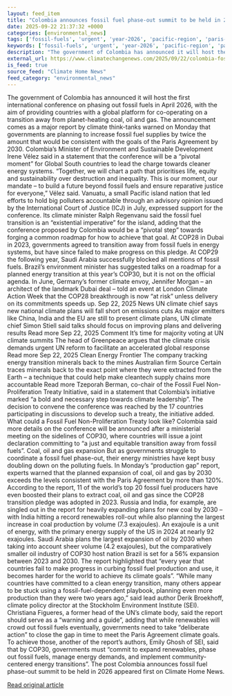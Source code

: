 ```yaml
---
layout: feed_item
title: "Colombia announces fossil fuel phase-out summit to be held in 2026"
date: 2025-09-22 21:37:32 +0000
categories: [environmental_news]
tags: ['fossil-fuels', 'urgent', 'year-2026', 'pacific-region', 'paris-agreement', 'clean-energy', 'renewable-energy', 'oceania', 'emissions', 'climate-policy']
keywords: ['fossil-fuels', 'urgent', 'year-2026', 'pacific-region', 'paris-agreement', 'colombia', 'announces', 'fossil']
description: "The government of Colombia has announced it will host the first international conference on phasing out fossil fuels in April 2026, with the aim of providing..."
external_url: https://www.climatechangenews.com/2025/09/22/colombia-fossil-fuel-phase-out-summit-2026-production-gap-oil-coal-gas/
is_feed: true
source_feed: "Climate Home News"
feed_category: "environmental_news"
---
```


The government of Colombia has announced it will host the first international conference on phasing out fossil fuels in April 2026, with the aim of providing countries with a global platform for co-operating on a transition away from planet-heating coal, oil and gas. The announcement comes as a major report by climate think-tanks warned on Monday that governments are planning to increase fossil fuel supplies by twice the amount that would be consistent with the goals of the Paris Agreement by 2030. Colombia&#8217;s Minister of Environment and Sustainable Development Irene Vélez said in a statement that the conference will be a &#8220;pivotal moment&#8221; for Global South countries to lead the charge towards cleaner energy systems. &#8220;Together, we will chart a path that prioritises life, equity and sustainability over destruction and inequality. This is our moment, our mandate &#8211; to build a future beyond fossil fuels and ensure reparative justice for everyone,” Vélez said. Vanuatu, a small Pacific island nation that led efforts to hold big polluters accountable through an advisory opinion issued by the International Court of Justice (ICJ) in July, expressed support for the conference. Its climate minister Ralph Regenvanu said the fossil fuel transition is an &#8220;existential imperative&#8221; for the island, adding that the conference proposed by Colombia would be a &#8220;pivotal step&#8221; towards forging a common roadmap for how to achieve that goal. At COP28 in Dubai in 2023, governments agreed to transition away from fossil fuels in energy systems, but have since failed to make progress on this pledge. At COP29 the following year, Saudi Arabia successfully blocked all mentions of fossil fuels. Brazil&#8217;s environment minister has suggested talks on a roadmap for a planned energy transition at this year&#8217;s COP30, but it is not on the official agenda. In June, Germany&#8217;s former climate envoy, Jennifer Morgan &#8211; an architect of the landmark Dubai deal &#8211; told an event at London Climate Action Week that the COP28 breakthrough is now “at risk” unless delivery on its commitments speeds up. Sep 22, 2025 News UN climate chief says new national climate plans will fall short on emissions cuts As major emitters like China, India and the EU are still to present climate plans, UN climate chief Simon Stiell said talks should focus on improving plans and delivering results Read more Sep 22, 2025 Comment It&#8217;s time for majority voting at UN climate summits The head of Greenpeace argues that the climate crisis demands urgent UN reform to facilitate an accelerated global response Read more Sep 22, 2025 Clean Energy Frontier The company tracking energy transition minerals back to the mines Australian firm Source Certain traces minerals back to the exact point where they were extracted from the Earth &#8211; a technique that could help make cleantech supply chains more accountable Read more Tzeporah Berman, co-chair of the Fossil Fuel Non-Proliferation Treaty Initiative, said in a statement that Colombia&#8217;s initiative marked &#8220;a bold and necessary step towards climate leadership&#8221;. The decision to convene the conference was reached by the 17 countries participating in discussions to develop such a treaty, the initiative added. What could a Fossil Fuel Non-Proliferation Treaty look like? Colombia said more details on the conference will be announced after a ministerial meeting on the sidelines of COP30, where countries will issue a joint declaration committing to &#8220;a just and equitable transition away from fossil fuels&#8221;. Coal, oil and gas expansion But as governments struggle to coordinate a fossil fuel phase-out, their energy ministries have kept busy doubling down on the polluting fuels. In Monday&#8217;s &#8220;production gap&#8221; report, experts warned that the planned expansion of coal, oil and gas by 2030 exceeds the levels consistent with the Paris Agreement by more than 120%. According to the report, 11 of the world&#8217;s top 20 fossil fuel producers have even boosted their plans to extract coal, oil and gas since the COP28 transition pledge was adopted in 2023. Russia and India, for example, are singled out in the report for heavily expanding plans for new coal by 2030 &#8211; with India hitting a record renewables roll-out while also planning the largest increase in coal production by volume (7.3 exajoules). An exajoule is a unit of energy, with the primary energy supply of the US in 2024 at nearly 92 exajoules. Saudi Arabia plans the largest expansion of oil by 2030 when taking into account sheer volume (4.2 exajoules), but the comparatively smaller oil industry of COP30 host nation Brazil is set for a 56% expansion between 2023 and 2030. The report highlighted that &#8220;every year that countries fail to make progress in curbing fossil fuel production and use, it becomes harder for the world to achieve its climate goals&#8221;. &#8220;While many countries have committed to a clean energy transition, many others appear to be stuck using a fossil-fuel-dependent playbook, planning even more production than they were two years ago,&#8221; said lead author Derik Broekhoff, climate policy director at the Stockholm Environment Institute (SEI). Christiana Figueres, a former head of the UN&#8217;s climate body, said the report should serve as a &#8220;warning and a guide&#8221;, adding that while renewables will crowd out fossil fuels eventually, governments need to take &#8220;deliberate action&#8221; to close the gap in time to meet the Paris Agreement climate goals. To achieve those, another of the report&#8217;s authors, Emily Ghosh of SEI, said that by COP30, governments must &#8220;commit to expand renewables, phase out fossil fuels, manage energy demands, and implement community-centered energy transitions&#8221;. The post Colombia announces fossil fuel phase-out summit to be held in 2026 appeared first on Climate Home News.

[Read original article](https://www.climatechangenews.com/2025/09/22/colombia-fossil-fuel-phase-out-summit-2026-production-gap-oil-coal-gas/)
